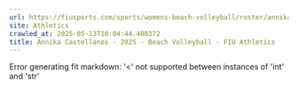 ```yaml
---
url: https://fiusports.com/sports/womens-beach-volleyball/roster/annika-castellanos/11826
site: Athletics
crawled_at: 2025-05-13T10:04:44.400372
title: Annika Castellanos - 2025 - Beach Volleyball - FIU Athletics
---
```


Error generating fit markdown: '<' not supported between instances of 'int' and 'str'